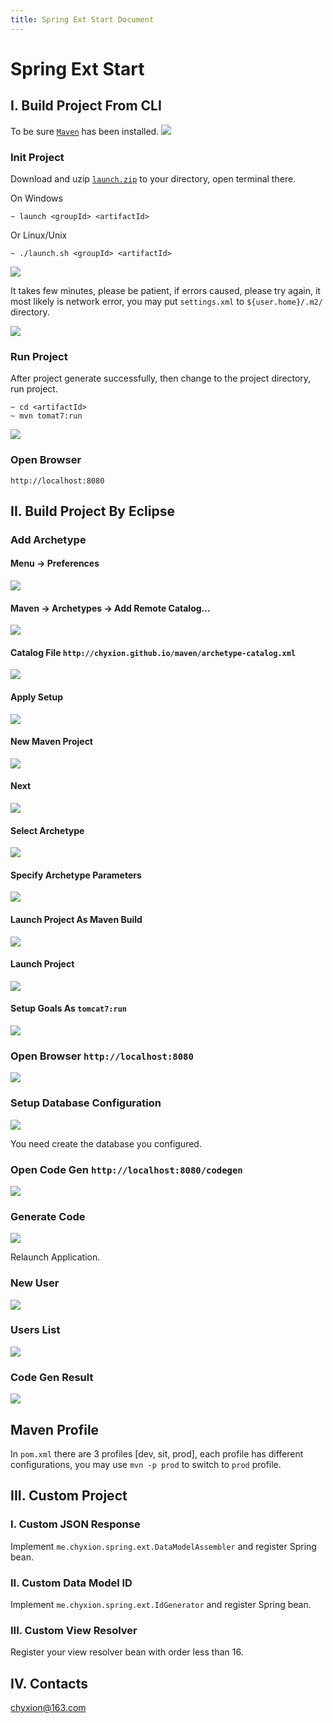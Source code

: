 ```yaml
---
title: Spring Ext Start Document
---
```


# Spring Ext Start
    
## I. Build Project From CLI
To be sure [`Maven`](http://maven.apache.org/download.cgi) has been installed.
![](images/mvn-v.png)

### Init Project
Download and uzip [`launch.zip`](launch.zip) to your directory, open terminal there.

On Windows

    ~ launch <groupId> <artifactId>

Or Linux/Unix

    ~ ./launch.sh <groupId> <artifactId>

![](images/launch-cli-01.png)


It takes few minutes, please be patient, if errors caused, please try again, it most likely is network error, you may put `settings.xml` to `${user.home}/.m2/` directory.

![](images/launch-cli-02.png)

### Run Project
After project generate successfully, then change to the project directory, run project.

    ~ cd <artifactId>
    ~ mvn tomat7:run

![](images/launch-cli-03.png)

### Open Browser
    http://localhost:8080

## II. Build Project By Eclipse

### Add Archetype

#### Menu -&gt; Preferences
![](images/add-archetype-01.png)

#### Maven -&gt; Archetypes -&gt; Add Remote Catalog...
![](images/add-archetype-02.png)

#### Catalog File `http://chyxion.github.io/maven/archetype-catalog.xml`
![](images/add-archetype-03.png)

#### Apply Setup
![](images/add-archetype-04.png)

#### New Maven Project
![](images/new-project-01.png)

#### Next
![](images/new-project-02.png)

#### Select Archetype
![](images/new-project-03.png)

#### Specify Archetype Parameters
![](images/new-project-04.png)

#### Launch Project As Maven Build
![](images/launch-project-01.png)

#### Launch Project
![](images/launch-project-02.png)

#### Setup Goals As `tomcat7:run`
![](images/launch-project-03.png)

### Open Browser `http://localhost:8080`
![](images/open-browser.png)

### Setup Database Configuration
![](images/database-config.png)

You need create the database you configured.

### Open Code Gen `http://localhost:8080/codegen`
![](images/code-gen-01.png)

### Generate Code
![](images/code-gen-02.png)

Relaunch Application.

### New User
![](images/code-gen-03.png)

### Users List
![](images/code-gen-04.png)

### Code Gen Result
![](images/code-gen-result.png)

## Maven Profile
In `pom.xml` there are 3 profiles [dev, sit, prod], each profile has different configurations, you may use `mvn -p prod` to switch to `prod` profile.

## III. Custom Project

### I. Custom JSON Response
Implement `me.chyxion.spring.ext.DataModelAssembler` and register Spring bean.

### II. Custom Data Model ID
Implement `me.chyxion.spring.ext.IdGenerator` and register Spring bean.

### III. Custom View Resolver
Register your view resolver bean with order less than 16.

## IV. Contacts

chyxion@163.com
